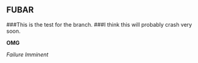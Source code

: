 ## FUBAR

###This is the test for the branch.
###I think this will probably crash very soon.

**OMG**

_Failure Imminent_
